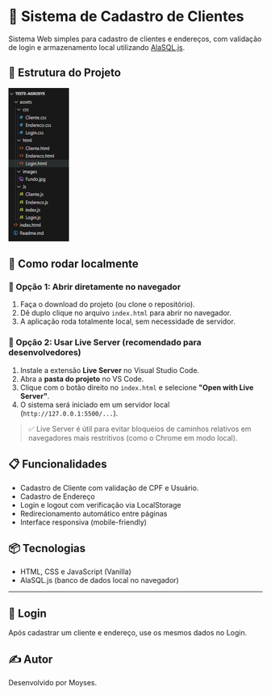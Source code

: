 # 🌿 Sistema de Cadastro de Clientes

Sistema Web simples para cadastro de clientes e endereços, com validação de login e armazenamento local utilizando [AlaSQL.js](https://github.com/agershun/alasql).

## 📂 Estrutura do Projeto

![Estrutura](/assets/images/Estrutura.png)



## 🚀 Como rodar localmente

### 🔹 Opção 1: Abrir diretamente no navegador

1. Faça o download do projeto (ou clone o repositório).
2. Dê duplo clique no arquivo `index.html` para abrir no navegador.
3. A aplicação roda totalmente local, sem necessidade de servidor.

### 🔹 Opção 2: Usar Live Server (recomendado para desenvolvedores)

1. Instale a extensão **Live Server** no Visual Studio Code.
2. Abra a **pasta do projeto** no VS Code.
3. Clique com o botão direito no `index.html` e selecione **"Open with Live Server"**.
4. O sistema será iniciado em um servidor local (`http://127.0.0.1:5500/...`).

> ✅ Live Server é útil para evitar bloqueios de caminhos relativos em navegadores mais restritivos (como o Chrome em modo local).

## 📋 Funcionalidades

- Cadastro de Cliente com validação de CPF e Usuário.
- Cadastro de Endereço 
- Login e logout com verificação via LocalStorage
- Redirecionamento automático entre páginas
- Interface responsiva (mobile-friendly)

## 📦 Tecnologias

- HTML, CSS e JavaScript (Vanilla)
- AlaSQL.js (banco de dados local no navegador)

---

## 🔐 Login

Após cadastrar um cliente e endereço, use os mesmos dados no Login.

## ✍️ Autor

Desenvolvido por Moyses.

